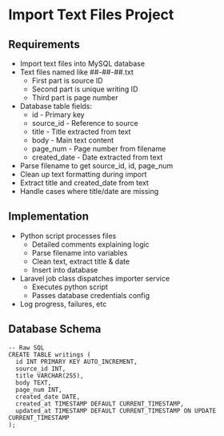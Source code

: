 # Import Text Files Project

## Requirements

- Import text files into MySQL database
- Text files named like ##-##-##.txt
  - First part is source ID
  - Second part is unique writing ID
  - Third part is page number
- Database table fields:
  - id - Primary key
  - source_id - Reference to source
  - title - Title extracted from text
  - body - Main text content
  - page_num - Page number from filename
  - created_date - Date extracted from text
- Parse filename to get source_id, id, page_num
- Clean up text formatting during import
- Extract title and created_date from text
- Handle cases where title/date are missing

## Implementation

- Python script processes files
  - Detailed comments explaining logic
  - Parse filename into variables
  - Clean text, extract title & date
  - Insert into database
- Laravel job class dispatches importer service
  - Executes python script
  - Passes database credentials config
- Log progress, failures, etc

## Database Schema

```
-- Raw SQL
CREATE TABLE writings (
  id INT PRIMARY KEY AUTO_INCREMENT,
  source_id INT, 
  title VARCHAR(255),
  body TEXT,
  page_num INT,
  created_date DATE,
  created_at TIMESTAMP DEFAULT CURRENT_TIMESTAMP,
  updated_at TIMESTAMP DEFAULT CURRENT_TIMESTAMP ON UPDATE CURRENT_TIMESTAMP
);
```